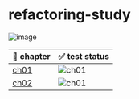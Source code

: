# refactoring-study
![image](https://user-images.githubusercontent.com/43533905/148773727-5b05002c-6186-4c7e-a9be-15d0ac9bffc1.jpeg)

|📑 chapter|✅ test status|
|------|------|
|[ch01](https://github.com/2yeseul/refactoring-study/tree/master/src/ch01)|![ch01](https://github.com/2yeseul/refactoring-study/actions/workflows/node.js.yml/badge.svg?branch=ch01)|
|[ch02](https://github.com/2yeseul/refactoring-study/tree/master/src/ch01)|![ch01](https://github.com/2yeseul/refactoring-study/actions/workflows/node.js.yml/badge.svg?branch=ch02)|